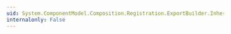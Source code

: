 ```yaml
---
uid: System.ComponentModel.Composition.Registration.ExportBuilder.Inherited
internalonly: False
---
```

